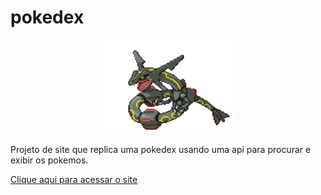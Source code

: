 # pokedex 

<p align="center">
  <img width="200" height="150" src="384.gif">
</p>

Projeto de site que replica uma pokedex usando uma api para procurar e exibir os pokemos.

[Clique aqui para acessar o site](https://alelucas2k.github.io/pokedex/)
